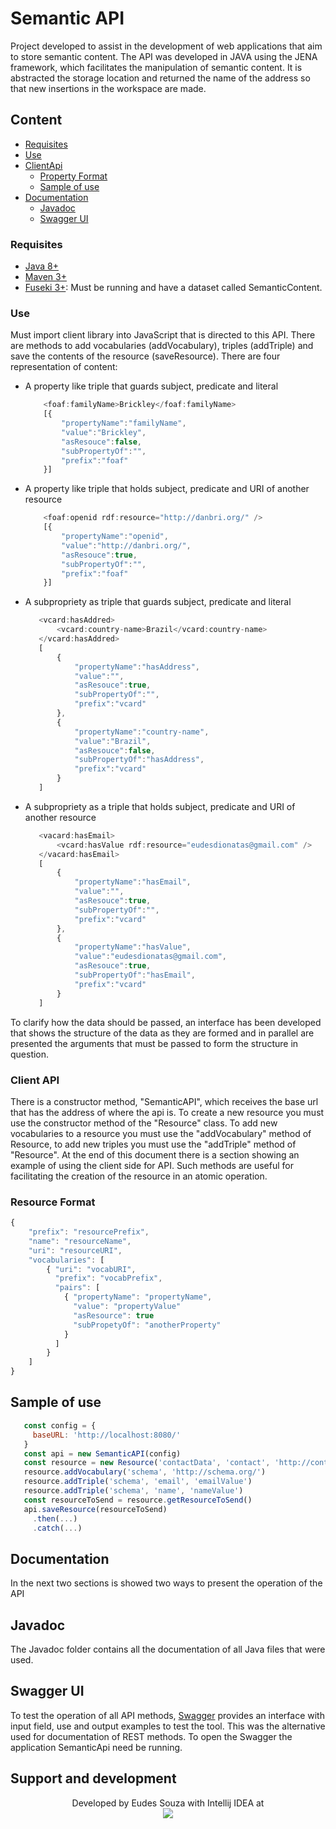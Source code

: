 
# Semantic API

Project developed to assist in the development of web applications that aim to store semantic content. The API
was developed in JAVA using the JENA framework, which facilitates the manipulation of semantic content. It is abstracted the
storage location and returned the name of the address so that new insertions in the workspace are made.

## Content
- [Requisites](#requisites)
- [Use](#use)
- [ClientApi](#client-api) 
    - [Property Format](#resource-format)
    - [Sample of use](#sample-of-use)
- [Documentation](#documentation)
    - [Javadoc](#javadoc)
    - [Swagger UI](#swagger-ui)

### Requisites

- [Java 8+](http://www.oracle.com/technetwork/pt/java/javase/downloads/jdk8-downloads-2133151.html)
- [Maven 3+](https://maven.apache.org/install.html)
- [Fuseki 3+](https://jena.apache.org/download/#jena-fuseki): Must be running and have a dataset called SemanticContent.

### Use

Must import client library into JavaScript that is directed to this API. There are methods to add
vocabularies (addVocabulary), triples (addTriple) and save the contents of the resource (saveResource). There are four
representation of content:

- A property like triple that guards subject, predicate and literal
    ``` javascript
        <foaf:familyName>Brickley</foaf:familyName>
        [{
            "propertyName":"familyName",
            "value":"Brickley",
            "asResouce":false,
            "subPropertyOf":"",
            "prefix":"foaf"
        }]
    ``` 
- A property like triple that holds subject, predicate and URI of another resource
    ``` javascript
        <foaf:openid rdf:resource="http://danbri.org/" />
        [{
            "propertyName":"openid",
            "value":"http://danbri.org/",
            "asResouce":true,
            "subPropertyOf":"",
            "prefix":"foaf"
        }]    
    ```
- A subpropriety as triple that guards subject, predicate and literal
     ``` javascript
        <vcard:hasAddred>
            <vcard:country-name>Brazil</vcard:country-name>
        </vcard:hasAddred>
        [
            {
                "propertyName":"hasAddress",
                "value":"",
                "asResouce":true,
                "subPropertyOf":"",
                "prefix":"vcard"
            },
            {
                "propertyName":"country-name",
                "value":"Brazil",
                "asResouce":false,
                "subPropertyOf":"hasAddress",
                "prefix":"vcard"
            }
        ]        
     ```
- A subpropriety as a triple that holds subject, predicate and URI of another resource
     ``` javascript
        <vacard:hasEmail>
            <vcard:hasValue rdf:resource="eudesdionatas@gmail.com" />
        </vacard:hasEmail>
        [
            {
                "propertyName":"hasEmail",
                "value":"",
                "asResouce":true,
                "subPropertyOf":"",
                "prefix":"vcard"
            },
            {
                "propertyName":"hasValue",
                "value":"eudesdionatas@gmail.com",
                "asResouce":true,
                "subPropertyOf":"hasEmail",
                "prefix":"vcard"
            }
        ]
     ```

To clarify how the data should be passed, an interface has been developed that shows the structure of the data
as they are formed and in parallel are presented the arguments that must be passed to form the structure
in question.

### Client API

There is a constructor method, "SemanticAPI", which receives the base url that has the address of where the api is. 
To create a new resource you must use the constructor method of the "Resource" class. To add new vocabularies to a 
resource you must use the "addVocabulary" method of Resource, to add new triples you must use the "addTriple" method of 
"Resource". At the end of this document there is a section showing an example of using the client side for API. Such methods 
are useful for facilitating the creation of the resource in an atomic operation.

### Resource Format

```javascript
{
    "prefix": "resourcePrefix",
    "name": "resourceName",
    "uri": "resourceURI",
    "vocabularies": [
        { "uri": "vocabURI",
          "prefix": "vocabPrefix",
          "pairs": [
            { "propertyName": "propertyName",
              "value": "propertyValue"
              "asResource": true
              "subPropetyOf": "anotherProperty"  
            }
          ]
        }
    ] 
}
```

## Sample of use

```javascript
   const config = { 
     baseURL: 'http://localhost:8080/'
   }
   const api = new SemanticAPI(config)
   const resource = new Resource('contactData', 'contact', 'http://contactmail.com#Person')
   resource.addVocabulary('schema', 'http://schema.org/')
   resource.addTriple('schema', 'email', 'emailValue')
   resource.addTriple('schema', 'name', 'nameValue')
   const resourceToSend = resource.getResourceToSend()
   api.saveResource(resourceToSend)
     .then(...)
     .catch(...)
```

## Documentation

In the next two sections is showed two ways to present the operation of the API

## Javadoc

The Javadoc folder contains all the documentation of all Java files that were used.

## Swagger UI

To test the operation of all API methods, [Swagger](http://localhost:8080/swagger-ui.html) provides an interface with 
input field, use and output examples to test the tool. This was the alternative used for documentation of REST methods.
To open the Swagger the application SemanticApi need be running.

## Support and development

<p align="center">
Developed by Eudes Souza with Intellij IDEA at </br>
<img src="https://wiki.dcc.ufba.br/pub/SmartUFBA/ProjectLogo/wiserufbalogo.jpg"/>
</p>
